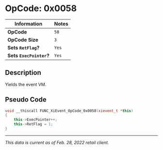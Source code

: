 # OpCode: 0x0058

| Information               | Notes |
|---                        |---    |
| **OpCode**                | `58`  |
| **OpCode Size**           | `3`   |
| **Sets `RetFlag`?**       | `Yes` |
| **Sets `ExecPointer`?**   | `Yes` |

## Description

Yields the event VM.

## Pseudo Code

```cpp
void __thiscall FUNC_XiEvent_OpCode_0x0058(xievent_t *this)
{
    this->ExecPointer++;
    this->RetFlag = 1;
}
```

---

_This data is current as of Feb. 28, 2022 retail client._